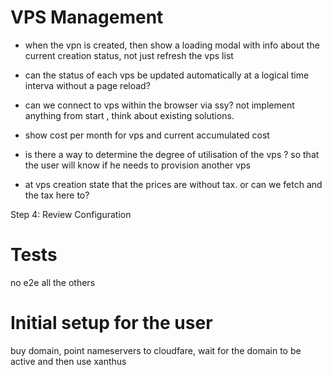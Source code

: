 # VPS Management
- when the vpn is created, then show a loading modal with info about the current creation status, not just refresh the vps list
- can the status of each vps be updated automatically at a logical time interva without a page reload?

- can we connect to vps within the browser via ssy? not implement anything from start , think about existing solutions.  

- show cost per month for vps and current accumulated cost
- is there a way to determine the degree of utilisation of the vps ? so that the user will know if he needs to provision another vps
- at vps creation state that the prices are without tax. or can we fetch and the tax here to?

Step 4: Review Configuration

# Tests

no e2e all the others

# Initial setup for the user

buy domain, point nameservers to cloudfare, wait for the domain to be active and then use xanthus


